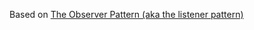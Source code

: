 Based on [The Observer Pattern (aka the listener pattern)](http://www.dreamincode.net/forums/topic/197421-the-listener-pattern/)
